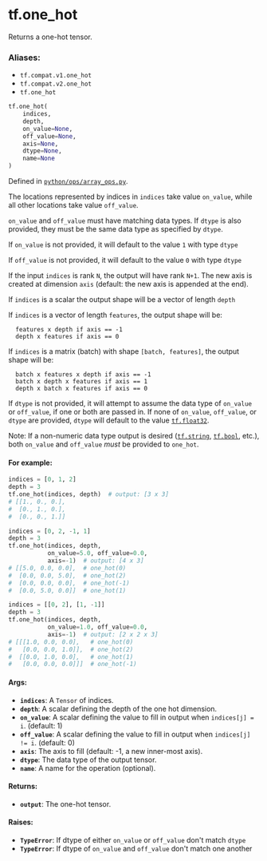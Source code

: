 <div itemscope itemtype="http://developers.google.com/ReferenceObject">
<meta itemprop="name" content="tf.one_hot" />
<meta itemprop="path" content="Stable" />
</div>

# tf.one_hot

Returns a one-hot tensor.

### Aliases:

* `tf.compat.v1.one_hot`
* `tf.compat.v2.one_hot`
* `tf.one_hot`

``` python
tf.one_hot(
    indices,
    depth,
    on_value=None,
    off_value=None,
    axis=None,
    dtype=None,
    name=None
)
```



Defined in [`python/ops/array_ops.py`](/code/stable/tensorflow/python/ops/array_ops.py).

<!-- Placeholder for "Used in" -->

The locations represented by indices in `indices` take value `on_value`,
while all other locations take value `off_value`.

`on_value` and `off_value` must have matching data types. If `dtype` is also
provided, they must be the same data type as specified by `dtype`.

If `on_value` is not provided, it will default to the value `1` with type
`dtype`

If `off_value` is not provided, it will default to the value `0` with type
`dtype`

If the input `indices` is rank `N`, the output will have rank `N+1`. The
new axis is created at dimension `axis` (default: the new axis is appended
at the end).

If `indices` is a scalar the output shape will be a vector of length `depth`

If `indices` is a vector of length `features`, the output shape will be:

```
  features x depth if axis == -1
  depth x features if axis == 0
```

If `indices` is a matrix (batch) with shape `[batch, features]`, the output
shape will be:

```
  batch x features x depth if axis == -1
  batch x depth x features if axis == 1
  depth x batch x features if axis == 0
```

If `dtype` is not provided, it will attempt to assume the data type of
`on_value` or `off_value`, if one or both are passed in. If none of
`on_value`, `off_value`, or `dtype` are provided, `dtype` will default to the
value <a href="../tf.md#float32"><code>tf.float32</code></a>.

Note: If a non-numeric data type output is desired (<a href="../tf.md#string"><code>tf.string</code></a>, <a href="../tf.md#bool"><code>tf.bool</code></a>,
etc.), both `on_value` and `off_value` _must_ be provided to `one_hot`.

#### For example:



```python
indices = [0, 1, 2]
depth = 3
tf.one_hot(indices, depth)  # output: [3 x 3]
# [[1., 0., 0.],
#  [0., 1., 0.],
#  [0., 0., 1.]]

indices = [0, 2, -1, 1]
depth = 3
tf.one_hot(indices, depth,
           on_value=5.0, off_value=0.0,
           axis=-1)  # output: [4 x 3]
# [[5.0, 0.0, 0.0],  # one_hot(0)
#  [0.0, 0.0, 5.0],  # one_hot(2)
#  [0.0, 0.0, 0.0],  # one_hot(-1)
#  [0.0, 5.0, 0.0]]  # one_hot(1)

indices = [[0, 2], [1, -1]]
depth = 3
tf.one_hot(indices, depth,
           on_value=1.0, off_value=0.0,
           axis=-1)  # output: [2 x 2 x 3]
# [[[1.0, 0.0, 0.0],   # one_hot(0)
#   [0.0, 0.0, 1.0]],  # one_hot(2)
#  [[0.0, 1.0, 0.0],   # one_hot(1)
#   [0.0, 0.0, 0.0]]]  # one_hot(-1)
```

#### Args:


* <b>`indices`</b>: A `Tensor` of indices.
* <b>`depth`</b>: A scalar defining the depth of the one hot dimension.
* <b>`on_value`</b>: A scalar defining the value to fill in output when `indices[j]
  = i`. (default: 1)
* <b>`off_value`</b>: A scalar defining the value to fill in output when `indices[j]
  != i`. (default: 0)
* <b>`axis`</b>: The axis to fill (default: -1, a new inner-most axis).
* <b>`dtype`</b>: The data type of the output tensor.
* <b>`name`</b>: A name for the operation (optional).


#### Returns:


* <b>`output`</b>: The one-hot tensor.


#### Raises:


* <b>`TypeError`</b>: If dtype of either `on_value` or `off_value` don't match `dtype`
* <b>`TypeError`</b>: If dtype of `on_value` and `off_value` don't match one another